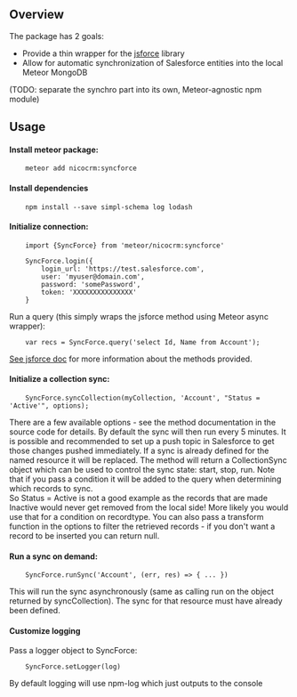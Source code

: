 Overview
--------

The package has 2 goals:

 * Provide a thin wrapper for the [jsforce](https://jsforce.github.io) library
 * Allow for automatic synchronization of Salesforce entities into the local Meteor
 MongoDB

(TODO: separate the synchro part into its own, Meteor-agnostic npm module)

Usage
-----

#### Install meteor package:

        meteor add nicocrm:syncforce
        
#### Install dependencies

        npm install --save simpl-schema log lodash

#### Initialize connection:

        import {SyncForce} from 'meteor/nicocrm:syncforce'

        SyncForce.login({
            login_url: 'https://test.salesforce.com',
            user: 'myuser@domain.com',
            password: 'somePassword',
            token: 'XXXXXXXXXXXXXXX'
        }

Run a query (this simply wraps the jsforce method using Meteor async wrapper):

        var recs = SyncForce.query('select Id, Name from Account');

[See jsforce doc](https://jsforce.github.io) for more information about the methods
provided.

#### Initialize a collection sync:

        SyncForce.syncCollection(myCollection, 'Account', "Status = 'Active'", options);

There are a few available options - see the method documentation in the source code
for details.  By default the sync will then run every 5 minutes.  It is possible
and recommended to set up a push topic in Salesforce to get those changes pushed
immediately.
If a sync is already defined for the named resource it will be replaced.
The method will return a CollectionSync object which can be used to control the
sync state: start, stop, run.
Note that if you pass a condition it will be added to the query when determining which records to sync.  
So Status = Active is not a good example as the records that are made Inactive would never get removed from the 
local side!  More likely you would use that for a condition on recordtype.  You can also pass a transform function 
in the options to filter the retrieved records - if you don't want a record to be inserted you can return null.

#### Run a sync on demand:

        SyncForce.runSync('Account', (err, res) => { ... })

This will run the sync asynchronously (same as calling run on the object returned by
syncCollection).  The sync for that resource must have already been defined.

#### Customize logging

Pass a logger object to SyncForce:

        SyncForce.setLogger(log)

By default logging will use npm-log which just outputs to the console
